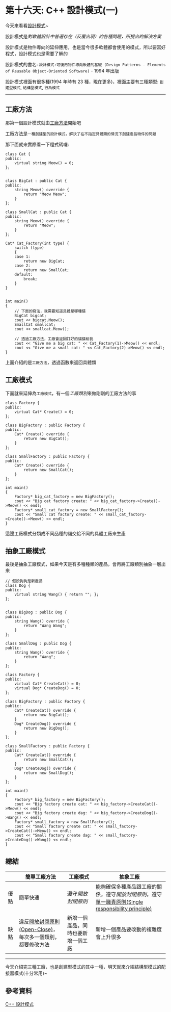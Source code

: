 # 第十六天: C++ 設計模式(一)

今天來看看[設計模式](<https://zh.wikipedia.org/zh-tw/%E8%AE%BE%E8%AE%A1%E6%A8%A1%E5%BC%8F_(%E8%AE%A1%E7%AE%97%E6%9C%BA)>)~

設計模式是*對軟體設計中普遍存在（反覆出現）的各種問題，所提出的解決方案*

設計模式是物件導向的延伸應用，也是當今很多軟體都會使用的模式，所以要寫好程式，設計模式也是需要了解的

設計模式的書名: `設計模式:可復用物件導向軟體的基礎 (Design Patterns - Elements of Reusable Object-Oriented Software)` - 1994 年出版

設計模式裡面有很多種(1994 年時有 23 種，現在更多)，裡面主要有三種類型: `創建型模式`, `結構型模式`, `行為模式`

---

## 工廠方法

那第一個設計模式就由[工廠方法](https://refactoringguru.cn/design-patterns/factory-method/cpp/example#lang-features)開始吧

工廠方法是`一種創建型的設計模式，解決了在不指定具體類的情況下創建產品物件的問題`

那下面就來實際看一下程式碼囉:

```
class Cat {
public:
	virtual string Meow() = 0;
};


class BigCat : public Cat {
public:
	string Meow() override {
		return "Meow Meow";
	}
};

class SmallCat : public Cat {
public:
	string Meow() override {
		return "Meow";
	}
};

Cat* Cat_Factory(int type) {
	switch (type)
	{
	case 1:
		return new BigCat;
	case 2:
		return new SmallCat;
	default:
		break;
	}
}


int main()
{
    // 下面的寫法，我需要知道具體是哪種貓
	BigCat bigcat;
	cout << bigcat.Meow();
	SmallCat smallcat;
	cout << smallcat.Meow();

    // 透過工廠方法，工廠會返回訂好的貓貓給我
    cout << "Give me a big cat: " << Cat_Factory(1)->Meow() << endl;
	cout << "Give me a small cat: " << Cat_Factory(2)->Meow() << endl;
}
```

上面介紹的是`工廠方法`，透過函數來返回具體類

## 工廠模式

下面就來延伸為`工廠模式`，有一個*工廠類別*來做剛剛的工廠方法的事

```
class Factory {
public:
	virtual Cat* Create() = 0;
};

class BigFactory : public Factory {
public:
	Cat* Create() override {
		return new BigCat();
	}
};

class SmallFactory : public Factory {
public:
	Cat* Create() override {
		return new SmallCat();
	}
};

int main()
{
    Factory* big_cat_factory = new BigFactory();
	cout << "Big cat factory create: " << big_cat_factory->Create()->Meow() << endl;
	Factory* small_cat_factory = new SmallFactory();
	cout << "Small cat factory create: " << small_cat_factory->Create()->Meow() << endl;
}
```

這邊工廠模式分類成不同品種的貓交給不同的具體工廠來生產

## 抽象工廠模式

最後是抽象工廠模式，如果今天是有多種種類的產品，會再將工廠類別抽象一層出來

```
// 假設狗狗是新產品
class Dog {
public:
	virtual string Wang() { return ""; };
};


class BigDog : public Dog {
public:
	string Wang() override {
		return "Wang Wang";
	}
};

class SmallDog : public Dog {
public:
	string Wang() override {
		return "Wang";
	}
};

class Factory {
public:
	virtual Cat* CreateCat() = 0;
	virtual Dog* CreateDog() = 0;
};

class BigFactory : public Factory {
public:
	Cat* CreateCat() override {
		return new BigCat();
	}
	Dog* CreateDog() override {
		return new BigDog();
	}
};

class SmallFactory : public Factory {
public:
	Cat* CreateCat() override {
		return new SmallCat();
	}
	Dog* CreateDog() override {
		return new SmallDog();
	}
};

int main()
{
    Factory* big_factory = new BigFactory();
	cout << "Big factory create cat: " << big_factory->CreateCat()->Meow() << endl;
	cout << "Big factory create dag: " << big_factory->CreateDog()->Wang() << endl;
	Factory* small_factory = new SmallFactory();
	cout << "Small factory create cat: " << small_factory->CreateCat()->Meow() << endl;
	cout << "Small factory create dag: " << small_factory->CreateDog()->Wang() << endl;
}
```

## 總結

|      | 簡單工廠方法                                                                                                                      | 工廠模式                           | 抽象工廠                                                                                                                                                                                     |
| ---- | --------------------------------------------------------------------------------------------------------------------------------- | ---------------------------------- | -------------------------------------------------------------------------------------------------------------------------------------------------------------------------------------------- |
| 優點 | 簡單快速                                                                                                                          | 遵守*開放封閉原則*                 | 能夠確保多種產品跟工廠的關係，遵守*開放封閉原則*，遵守[單一職責原則(Single responsibility principle)](https://zh.wikipedia.org/zh-tw/%E5%8D%95%E4%B8%80%E5%8A%9F%E8%83%BD%E5%8E%9F%E5%88%99) |
| 缺點 | 違反[開放封閉原則(Open-Close)](https://zh.wikipedia.org/zh-tw/%E5%BC%80%E9%97%AD%E5%8E%9F%E5%88%99)，每次多一個類別，都要修改方法 | 新增一個產品，同時也要新增一個工廠 | 新增一個產品要改動的複雜度會上升很多                                                                                                                                                         |

---

今天介紹完三種工廠，也是創建型模式的其中一種，明天就來介紹結構型模式的配接器模式(十分常用)~

## 參考資料

[C++ 設計模式](https://refactoringguru.cn/design-patterns/cpp)
